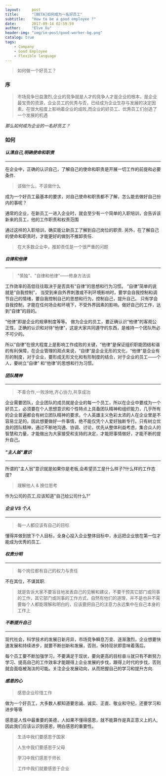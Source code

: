 ```yaml
---
layout:     post
title:      "[BETA]如何成为一名好员工"
subtitle:   "How to be a good employee ?"
date:       2017-09-14 02:59:59
author:     "Elve Xu"
header-img: "img/in-post/good-worker-bg.png"
catalog: true
tags:
    - Company
    - Good Employee
    - Flexible language
---
```


> 如何做一个好员工？

### 序

> 市场竞争日益激烈,企业的竞争就是人才的竞争人才是企业的根本，是企业最宝贵的资源，企业员工的优秀与否，已经成为企业生存与发展的决定因素，在很大程度上影响着企业的成败,而企业的好员工、优秀员工们创造了一个发展的机遇

*那么如何成为企业的一名好员工？*

### 如何

#### *认清自己,明确使命和职责*
--------------------------

在企业中，正确的认识自己，了解自己的使命和职责是开展一切工作的前提和必要条件.
> 该做什么，不该做什么

成为一个好员工最基本的要求，对自己使命和职责都不了解，怎么能去做好自己份内的事呢？

通常的企业，在新员工一进入企业时，就会至少有一个简单的入职培训，会告诉该新来的员工，他的工作职责和权责范围

通过这样的入职培训，确实能让新员工了解到自己岗位的职责.
另外，在了解自己的使命和职责时，才能更好的做到不推卸责任.

> 在大多数企业中，推卸责任是一个很严重的问题


#### *自律和他律*
-------

> "慎独"、"自律和他律"——修身方法谈

工作效率的高低往往取决于是否具有“自律”的思想和行为习惯。
“自律”简单的说就是“自我控制”， 当受到来自外界刺激或不利环境影响时，要学会自我控制和调节自己的情绪，要自我控制自己的思想和行为，控制自己，提升自己。
只有学会自我控制，才能在任何场合和环境下，不受外界因素的影响，做好自己的工作，达到“自律”的目的。

“他律”即是企业的规章制度等等。
做为企业的员工，要正确认识“他律”的客观公正性，正确的认识和对待“他律”，这是大家共同遵守的东西，是维持一个团队所必不可少的。

所以“自律”在很大程度上是影响工作成败的关键，“他律”是保证组织职能团结和谐的有利保障，在企业管理的观点来说，“自律”是企业无形的文化，“他律”是企业有形的制度，对于企业，要形成无形文化和有形制度的结合，对于企业的员工——个人，要树立“自律” 和“他律”的思想和行为习惯。

#### *团队精神*
-------
> 不善合作,一败涂地,齐心协力,共享成功

企业需要团队，企业团队的成员就是企业的每一个员工，所以在企业中要成为一个好员工，必须要在个人思想意识和个性特点上具备团队精神和组织能力，几乎所有的企业普遍都会有树立团队精神的要求。个人英雄主义色彩太浓的人在企业里是不容易立足的，因此想要做好一件事情，绝不能仅凭个人爱好独断专行。只有树立优良的团队精神，通过不断地沟通、协调、讨论，优先从整体利益考虑，集合众人的智慧和力量，才能做出为大家接受和支持的决定，才能把事情做好，才能不断的提升自己。

#### *"主人翁"意识*
-------

所谓的"主人翁"意识就是如果你是老板,会希望员工是什么样子?什么样的工作态度?

> 理解他人 & 换位思考

作为公司的员工,应该知道"自己给公司什么?"


#### *企业 VS 个人*
-------


> 每一人都应该有自己的目标

懂得并做到放下个人目标，全身心投入企业整体目标中，永远把企业放在第一位才能成为优秀的员工.

#### *权责分明*
-------

> 每个岗位都有自己的权力与责任

不在其位，不谋其职.
> 就是告诉大家不要盲目地发表自己的见解和建议，不要干预其它部门或同事的工作，其它部门或同事的工作方式，自然有他们的道理，并不是也并不需要每个人都能理解和明白的，应该要把自己的注意力永远集中在自己本身的工作上

#### *不断提升自己*
-------

现代社会，科学技术的发展日新月异，市场竞争瞬息万变、逐渐激烈，企业想要快速发展和持续进步，就要不断创新和发展，否则，保持现状即意味着落后。

每个员工要不断加强学习，不要满足于现状，要向更高的目标奋斗就只有不断努力学习、提高自己的工作效率才能跟得上企业发展的步伐，跟得上时代的步伐，否则就会面临被淘汰的可能。关注企业发展动向，从而把握自己的学习和提升方向.


#### *感恩的心*

> 感恩企业珍惜工作

做为一个好员工，大多数人都知道要忠诚、诚实、正直、敬业和守纪，还要学习和进步等等

感恩是人性中最重要的美德，人如果不懂得感恩，就不能算作是真正意义上的人,因此我们应该认识到感恩，明白感恩的重要性。

> 生活中我们要感恩于国家
> 
> 人生中我们要感恩于父母
> 
> 学习中我们感恩于师长
> 
> 工作中我们就要感恩于企业
> 




